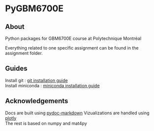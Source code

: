 # PyGBM6700E

## About
Python packages for GBM6700E course at Polytechnique Montréal

Everything related to one specific assignment can be found in the assignment folder.

## Guides
Install git : [git installation guide](https://github.com/git-guides/install-git)  
Install miniconda : [miniconda installation guide](https://docs.anaconda.com/miniconda/miniconda-install/)

## Acknowledgements
Docs are built using [pydoc-markdown](https://github.com/NiklasRosenstein/pydoc-markdown)
Vizualizations are handled using [plotly](https://plotly.com/)  
The rest is based on numpy and mat4py
